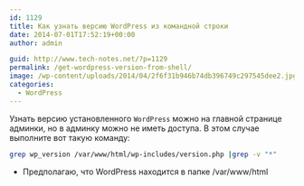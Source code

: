 ```yaml
---
id: 1129
title: Как узнать версию WordPress из командной строки
date: 2014-07-01T17:52:19+00:00
author: admin

guid: http://www.tech-notes.net/?p=1129
permalink: /get-wordpress-version-from-shell/
image: /wp-content/uploads/2014/04/2f6f31b946b74db396749c297545dee2.jpg
categories:
  - WordPress
---
```

Узнать версию установленного `WordPress` можно на главной странице админки, но в админку можно не иметь доступа. В этом случае выполните вот такую команду:  
```bash
grep wp_version /var/www/html/wp-includes/version.php |grep -v "*"
```

* Предполагаю, что WordPress находится в папке /var/www/html
